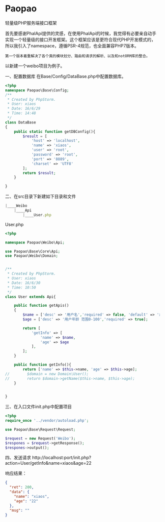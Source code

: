 # Paopao
轻量级PHP服务端接口框架

首先要感谢PhalApi提供的灵感，在使用PhalApi的时候，我觉得有必要亲自动手实现一个轻量级的接口开发框架。这个框架应该是更符合现代PHP开发模式的，所以我引入了namespace，遵循PSR-4规范，也全面兼容PHP7版本。

	第一个版本着重解决了各个类的模块划分、路由和请求的解析、以及和notORM库的整合。
	
以新建一个weibo项目为例子。

一、配置数据库
在Base/Config/DataBase.php中配置数据库。

```php
<?php
namespace Paopao\Base\Config;
/**
 * Created by PhpStorm.
 * User: xiaos
 * Date: 16/6/29
 * Time: 14:48
 */
class DataBase
{
    public static function getDBConfig(){
        $result = [
            'host' => 'localhost',
            'name' => 'xiaos',
            'user' => 'root',
            'password' => 'root',
            'port' => '8889',
            'charset' => 'UTF8'
        ];
        return $result;
    }

}
```

二、在src目录下新建如下目录和文件

```js
|____Weibo
	|____Api
		|____User.php
```
User.php

```php
<?php

namespace Paopao\Weibo\Api;

use Paopao\Base\Core\Api;
use Paopao\Weibo\Domain;


/**
 * Created by PhpStorm.
 * User: xiaos
 * Date: 16/6/30
 * Time: 10:50
 */
class User extends Api{

    public function getApis()
    {
        $name = ['desc' => '用户名','required' => false, 'default' => 'xiaos'];
        $age = ['desc' => '用户年龄 范围0-100','required' => true];

        return [
            'getInfo' => [
                'name' => $name,
                'age' => $age
            ],
        ];
    }

    public function getInfo(){
        return ['name' => $this->name, 'age' => $this->age];
//        $domain = new Domain\User();
//        return $domain->getName($this->name, $this->age);
    }

    
}
```
三、在入口文件init.php中配置项目

```php
<?php
require_once '../vendor/autoload.php';

use Paopao\Base\Request\Request;

$request = new Request('Weibo');
$respones = $request->getResponse();
$respones->output();
```	

四、发送请求
http://localhost:port/init.php?action=User/getInfo&name=xiaos&age=22

响应结果：

```json
{
  "ret": 200,
  "data": {
    "name": "xiaos",
    "age": "22"
  },
  "msg": ""
}
```
	
	
	


